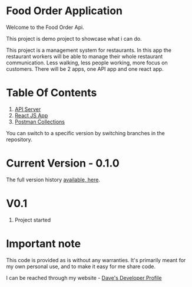 # Food Order Application
Welcome to the Food Order Api.

This project is demo project to showcase what i can do.

This project is a management system for restaurants. In this app the restaurant workers will be able to manage their whole restaurant communication. Less walking, less people working, more focus on customers. There will be 2 apps, one API app and one react app.


# Table Of Contents

1. [API Server](FoodOrderApplicationAPI/README.md)
1. [React JS App](FoodOrderReactApp/README.md)
1. [Postman Collections](PostmanCollections/readme.md)

You can switch to a specific version by switching branches in the repository.

# Current Version - 0.1.0
The full version history [available, here](otherfiles/VersionandChangeLog.md).

# V0.1
1. Project started

# Important note 

This code is provided as is without any warranties. It's primarily meant for my own personal use, and to make it easy for me share code.

I can be reached through my website - [Dave's Developer Profile](https://davebosmans.github.io/DeveloperProfile/)

